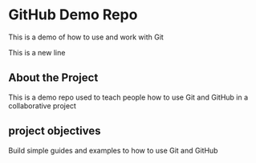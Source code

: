 # GitHub Demo Repo

This is a demo of how to use and work with Git

This is a new line

## About the Project

This is a demo repo used to teach people how to use Git and GitHub in a collaborative project

## project objectives

Build simple guides and examples to how to use Git and GitHub
